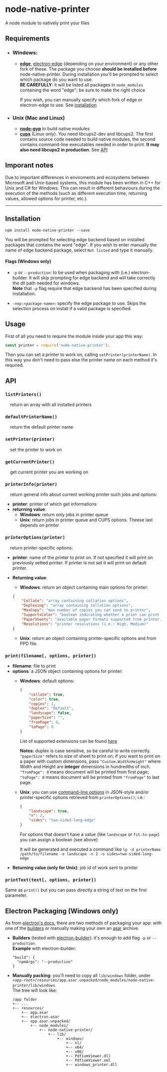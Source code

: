 # node-native-printer

A node module to natively print your files

## Requirements

* ### Windows:

   * **[edge](https://github.com/tjanczuk/edge)**, [electron-edge](https://github.com/kexplo/electron-edge) (depending on your environment) or any other fork of these. The package you choose **should be installed before** node-native-printer. During installation you'll be prompted to select which package do
      you want to use.<br>**BE CAREFULLY**: it will be listed all packages in `node_modules` containing the word "edge"; be sure to make the right choice
      
      If you wish, you can manually specify which fork of edge or electron-edge to use. See [installation](#installation)

* ### Unix (Mac and Linux)

   * **[node-gyp](https://github.com/nodejs/node-gyp)** to build native modules
   * **[cups](https://www.cups.org/)** (Linux only). You need libcups2-dev and libcups2. The first contains source code needed to build native modules, the second contains command-line executables needed in order to print. **It may also need libcups2 in production**. See [API](#api)

## Imporant notes

Due to important differences in enviroments and ecosystems between Microsoft and Unix-based systems, this module has been written in C++ for Unix and C# for Windows. This can result in different behaviours during the execution of the methods (such as different execution time, returning values, allowed options for printer, etc.).

***
## Installation
```
npm install node-native-printer --save
```

You will be prompted for selecting edge backend based on installed packages that contains the word "edge". If you wish to enter manually the name of edge backend package, select `Not listed` and type it manually.

#### Flags (Windows only)
   * `-p` or `--production`: to be used when packaging with (i.e.) electron-builder. It will skip prompting for edge backend and will take correctly the dll path needed for windows.<br>
      **Note** that `-p` flag require that edge backend has been specified during installation.

   * `-nnp:<package-name>`: specify the edge package to use. Skips the selection process on install if a valid package is specified.

## Usage
First of all you need to require the module inside your app this way:
```javascript
const printer = require('node-native-printer');
```

Then you can set a printer to work on, calling `setPrinter(printerName)`. In this way you don't need to pass else the printer name on each method it's required.

## API

### `listPrinters()`
&nbsp;&nbsp;&nbsp;&nbsp;return an array with all installed printers

### `defaultPrinterName()`
&nbsp;&nbsp;&nbsp;&nbsp;return the default printer name

### `setPrinter(printer)`
&nbsp;&nbsp;&nbsp;&nbsp;set the printer to work on


### `getCurrentPrinter()`
&nbsp;&nbsp;&nbsp;&nbsp;get current printer you are working on

### `printerInfo(printer)`

&nbsp;&nbsp;&nbsp;&nbsp;return general info about current working printer such jobs and options: 

* **printer**: printer of which get informations
* **returning value**:
   * **Windows**: return only jobs in printer queue
   * **Unix**: return jobs in printer queue and CUPS options. Theese last depends on printer

### `printerOptions(printer)`
&nbsp;&nbsp;&nbsp;&nbsp;return printer-specific options:
   * **printer**: name of the printer to print on. If not specified it will print on previously setted printer. If printer is not set it will print on default printer.
   * **Returning value**:
      * **Windows**: return an object containing main options for printer:

      ```json 
      {
          "Collate": "array containing collation options",
          "Duplexing": "array containing collation options",
          "MaxCopy": "max number of copies you can send to printer",
          "SupportsColor": "boolean indicating whether a print can print with colors",
          "PaperSheets": "available paper formats supported from printer. If custom is present it can be submitted custom width and height",
          "Resolutions": "printer resolutions (i.e.: High, Medium)"
      }
      ```

      * **Unix**: return an object containing printer-specific options and from PPD file.

### `print(filename[, options, printer])`
   * **filename**: file to print
   * **options**: a JSON object containing options for printer:
      * **Windows**: default options:
         ```json
         {
             "collate": true,
             "color": true,
             "copies": 1,
             "duplex": "Default",
             "landscape": false,
             "paperSize": "",
             "fromPage": 0,
             "toPage": 0
         }
         ```

         List of supported extensions can be found [here](https://github.com/MatteoMeil/node-native-printer/blob/master/supported-extensions.md)

         **Notes:** duplex is case sensitive, so be careful to write correctly. `"paperSize"` refers to size of sheet to print on; if you want to print on a paper with custom dimensions, pass `"Custom.WidthxHeight"` where Width and Height are **integer** dimensions in hundredths of inch. `"fromPage": 0` means document will be printed from first page; `"toPage": 0` means document will be printed from `"fromPage"` to last page.

      * **Unix**: you can use [command-line options](https://www.cups.org/doc/options.html) in JSON-style and/or printer-specific options retrieved from `printerOptions()`; i.e.:

         ```json      
         {
             "landscape": true,
             "n": 2,
             "sides": "two-sided-long-edge"
         }
         ```

         For options that doesn't have a value (like `landscape` or `fit-to-page`) you can assign a boolean (see above)

         It will be generated and executed a command like `lp -d printerName /path/to/filename -o landscape -n 2 -o sides=two-sided-long-edge`
   * **Returning value (only for Unix)**: job id of work sent to printer

### `printText(text[, options, printer])`

Same as `print()` but you can pass directly a string of text on the first parameter.

## Electron Packaging (Windows only)
As from [electron's docs](https://electronjs.org/docs), there are two methods of packaging your app: with one of the [builders](https://electronjs.org/docs/tutorial/application-distribution) or manually making your own an [asar](https://github.com/electron/asar) archive.

   * **Builders** (tested with [electron-builder](https://github.com/electron-userland/electron-builder)): it's enough to add flag `-p` or `--production`.<br>
      **Example** with electron-builder:
      ```
      "build": {
        "npmArgs": "--production"
      }
      ```
   * **Manually packing**: you'll need to copy all `lib/windows` folder, under `<app-root>/resources/app.asar.unpacked/node_modules/node-native-printer/lib/windows`.<br>
      The tree will look like:
      ```
      /app folder
      +-- ...
      +-- resources/
          +-- app.asar
          +-- electron.asar
          +-- app.asar.unpacked/
              +-- node_modules/
                  +-- node-native-printer/
                      +-- lib/
                          +-- windows/
                              +-- nl/
                              +-- x64/
                              +-- x86/
                              +-- PdfiumViewer.dll
                              +-- PdfiumViewer.xml
                              +-- windows_printer.dll
      ```
